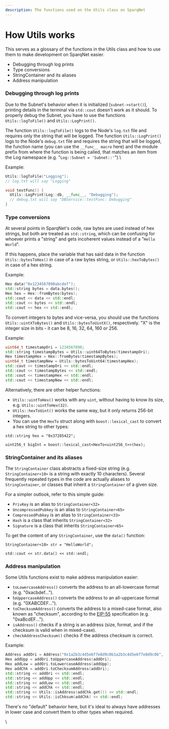```yaml
---
description: The functions used on the Utils class on SparqNet
---
```


# How Utils works

This serves as a glossary of the functions in the Utils class and how to use them to make development on SparqNet easier.

* Debugging through log prints
* Type conversions
* StringContainer and its aliases
* Address manipulation

### Debugging through log prints

Due to the Subnet's behavior when it is initialized (`subnet->start()`), printing details in the terminal via `std::cout` doesn't work as it should. To properly debug the Subnet, you have to use the functions `Utils::logToFile()` and `Utils::LogPrint()`.

The function `Utils::logToFile()` logs to the Node's `log.txt` file and requires only the string that will be logged. The function `Utils::LogPrint()` logs to the Node's `debug.txt` file and requires the string that will be logged, the function name (you can use the `__func__ macro` here) and the module prefix from where the function is being called, that matches an item from the Log namespace (e.g. "`Log::Subnet = 'Subnet::'`").\


Example:

```cpp
Utils::logToFile("Logging");
// log.txt will say "Logging"

void testFunc() {
  Utils::LogPrint(Log::db, __func__, "Debugging");
  // debug.txt will say "DBService::testFunc: Debugging"
}
```

### Type conversions

At several points in SparqNet's code, raw bytes are used instead of hex strings, but both are treated as `std::string`, which can be confusing for whoever prints a "string" and gets incoherent values instead of a "`Hello World`".

If this happens, place the variable that has said data in the function `Utils::bytesToHex()` in case of a raw bytes string, or `Utils::hexToBytes()` in case of a hex string.&#x20;

Example:

```cpp
Hex data("0x1234567890abcdef");
std::string bytes = data.bytes();
Hex hex = Hex::fromBytes(bytes);
std::cout << data << std::endl;
std::cout << bytes << std::endl;
std::cout << hex << std::endl;
```

To convert integers to bytes and vice-versa, you should use the functions `Utils::uintXToBytes()` and `Utils::bytesToUintX()`, respectively. "X" is the integer size in bits - it can be 8, 16, 32, 64, 160 or 256.

Example:

```cpp
uint64_t timestampOri = 1234567890;
std::string timestampBytes = Utils::uint64ToBytes(timestampOri);
Hex timestampHex = Hex::fromBytes(timestampBytes);
uint64_t timestampNew = Utils::bytesToUint64(timestampHex);
std::cout << timestampOri << std::endl;
std::cout << timestampBytes << std::endl;
std::cout << timestampHex << std::endl;
std::cout << timestampNew << std::endl;
```

Alternatively, there are other helper functions:

* `Utils::uintToHex()` works with any `uint`, without having to know its size, e.g. `Utils::uintToHex(32)`.
* `Utils::hexToUint()` works the same way, but it only returns 256-bit integers.
* You can use the `HexTo` struct along with `boost::lexical_cast` to convert a hex string to other types:

`std::string hex = "0x37285422";`

`uint256_t bigInt = boost::lexical_cast<HexTo<uint256_t>>(hex);`

### StringContainer and its aliases

The `StringContainer` class abstracts a fixed-size string (e.g. `StringContainer<10>` is a string with exactly 10 characters). Several frequently repeated types in the code are actually aliases to `StringContainer`, or classes that inherit a `StringContainer` of a given size.

For a simpler outlook, refer to this simple guide:

* `PrivKey` is an alias to `StringContainer<32>`
* `UncompressedPubkey` is an alias to `StringContainer<65>`
* `CompressedPubkey` is an alias to `StringContainer<33>`
* `Hash` is a class that inherits `StringContainer<32>`
* `Signature` is a class that inherits `StringContainer<65>`

To get the content of any `StringContainer`, use the `data()` function:

`StringContainer<10> str = "HelloWorld";`

`std::cout << str.data() << std::endl;`

### Address manipulation

Some Utils functions exist to make address manipulation easier:

* `toLowercaseAddress()` converts the address to an all-lowercase format (e.g. "0xacbdef...").
* t`oUppercaseAddress()` converts the address to an all-uppercase format (e.g. "0XABCDEF...").
* `toChecksumAddress()` converts the address to a mixed-case format, also known as "checksum", according to the [EIP-55](https://eips.ethereum.org/EIPS/eip-55) specification (e.g. "0xaBcdEF...").
* `isAddress()` checks if a string is an address (size, format, and if the checksum is valid when in mixed-case).
* `checkAddressChecksum()` checks if the address checksum is correct.

Example:

```cpp
Address addOri = Address("0x1a2b3c4d5e6f7e8d9c0b1a2b3c4d5e6f7e8d9c0b", true);
Hex addUpp = addOri.toUppercaseAddress(addOri);
Hex addLow = addOri.toLowercaseAddress(addUpp);
Hex addChk = addOri.toChecksumAddress(addOri);
std::string << addOri << std::endl;
std::string << addUpp << std::endl;
std::string << addLow << std::endl;
std::string << addChk << std::endl;
std::string << Utils::isAddress(addChk.get()) << std::endl;
std::string << Utils::isChksum(addChk) << std::endl;
```

There's no "default" behavior here, but it's ideal to always have addresses in lower case and convert them to other types when required.

\
